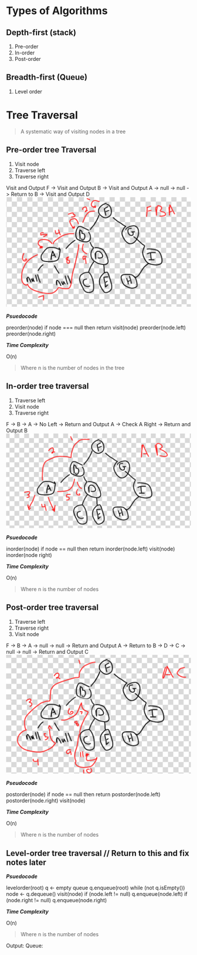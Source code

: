 # Types of Algorithms 
## Depth-first (stack)

1. Pre-order
2. In-order
3. Post-order

## Breadth-first (Queue)

1. Level order 

# Tree Traversal

> A systematic way of visiting nodes in a tree

## Pre-order tree Traversal

1. Visit node
2. Traverse left
3. Traverse right

Visit and Output F -> Visit and Output B -> Visit and Output A -> null -> null -> Return to B -> Visit and Output D
![Pre Order](preorder.png)

***Psuedocode***

preorder(node)
    if node === null then return
    visit(node)
    preorder(node.left)
    preorder(node.right)

***Time Complexity***

O(n)

> Where n is the number of nodes in the tree

## In-order tree traversal

1. Traverse left
2. Visit node
3. Traverse right

F -> B -> A -> No Left -> Return and Output A -> Check A Right -> Return and Output B
![In Order](inorder.png)

***Psuedocode***

inorder(node)
    if node == null then return
    inorder(node.left)
    visit(node)
    inorder(node right)

***Time Complexity***

O(n)

> Where n is the number of nodes

## Post-order tree traversal

1. Traverse left
2. Traverse right
3. Visit node

F -> B -> A -> null -> null -> Return and Output A -> Return to B -> D -> C -> null -> null -> Return and Output C
![Post Order](postorder.png)

***Pseudocode***

postorder(node)
    if node == null then return
    postorder(node.left)
    postorder(node.right)
    visit(node)

***Time Complexity***

O(n)

> Where n is the number of nodes

## Level-order tree traversal  // Return to this and fix notes later

***Psuedocode***

levelorder(root)
    q <- empty queue
    q.enqueue(root)
    while (not q.isEmpty())
        node <- q.dequeue()
        visit(node)
        if (node.left != null)
            q.enqueue(node.left)
        if (node.right != null)
            q.enqueue(node.right)

***Time Complexity***

O(n)

> Where n is the number of nodes

Output:                                     Queue:

